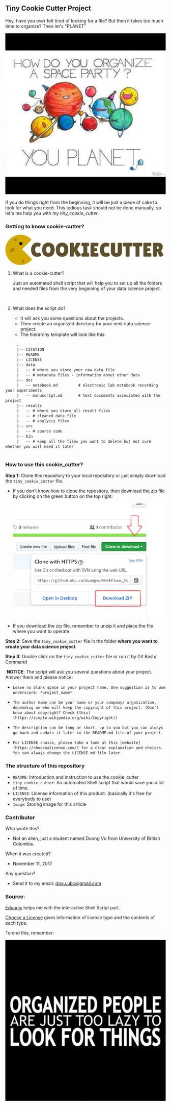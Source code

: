 ## Tiny Cookie Cutter Project

Hey, have you ever felt tired of looking for a file? But then it takes too much time to organize? Then let's 
"PLANET"

![planet](image/planet.jpg)



If you do things right from the beginning, it will be just a piece of cake to look for what you need. This tedious task should not be done manually, so let's me help you with my *tiny_cookie_cutter*. 



### Getting to know cookie-cutter?

![Cookie Cutter](image/cookiecutter.PNG)



1. What is a cookie-cutter?

   Just an automated shell script that will help you to set up all the folders and needed files from the very beginning of your data science project. 

   ​

2. What does the script do?

   - It will ask you some questions about the projects.
   - Then create an organized directory for your next data science project.
   - The hierarchy template will look like this:
```
     .
     |-- CITATION
     |-- README 
     |-- LICENSE
     |-- data
     |   -- # where you store your raw data file
     |   -- # metadata files - information about other data
     |-- doc 
     |   -- notebook.md         # electronic lab notebook recording your experiments
     |   -- manuscript.md       # text documents associated with the project 
     |-- results
     |   -- # where you store all result files
     |   -- # cleaned data file
     |   -- # analysis files
     |-- src
     |   -- # source code
     |-- bin
     |	 -- # keep all the files you want to delete but not sure whether you will need it later
     
```



### How to use this cookie_cutter?

**Step 1:** Clone this repository to your local repository or just simply download the `tiny_cookie_cutter` file.

- If you don't know how to clone the repository, then download the zip file by clicking on the green button on the top right:

  ![download](image/download.PNG)

- If you download the zip file, remember to unzip it and place the file where you want to operate.

**Step 2:** Save the `tiny_cookie_cutter` file in the folder **where you want to create your data science project**. 

**Step 3:** Double click on the `tiny_cookie_cutter` file or run it by Git Bash/ Command 

​	**NOTICE**:  The script will ask you several questions about your project. Answer them and please notice:

  - 	Leave no blank space in your project name. One suggestion is to use underscore: *project_name*
  - 	The author name can be your name or your company/ organization, depending on who will keep the copyright of this project. (Don't know about copyright? Check [this](https://simple.wikipedia.org/wiki/Copyright))
  - 	The description can be long or short, up to you but you can always go back and update it later in the README.md file of your project.
  - 	For LICENSE choice, please take a look at this [website](https://choosealicense.com/) for a clear explanation and choices. You can always change the LICENSE.md file later.



### The structure of this repository

- `README`: Introduction and instruction to use the cookie_cutter
- `tiny_cookie_cutter`: An automated Shell script that would save you a lot of time.
- `LICENSE`: License information of this product. (basically it's free for everybody to use)
- `Image`: Storing image for this article



### Contributor

Who wrote this?

- Not an alien, just a student named Duong Vu from University of British Columbia.

When it was created?

- November 11, 2017

Any question?

- Send it to my email: dqvu.ubc@gmail.com



### Source:

[Eduonix](https://www.eduonix.com) helps me with the interactive Shell Script part.

[Choose a License](https://choosealicense.com) gives information of license type and the contents of each type.



To end this, remember:

![lazy](\image\organized-people.jpg)

